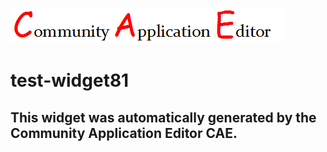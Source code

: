 ![CAE](https://github.com/cae-test/frontendComponent-test-widget81/blob/gh-pages/img/logo.png)  

test-widget81
===================


This widget was automatically generated by the Community Application Editor CAE.  
---------------
